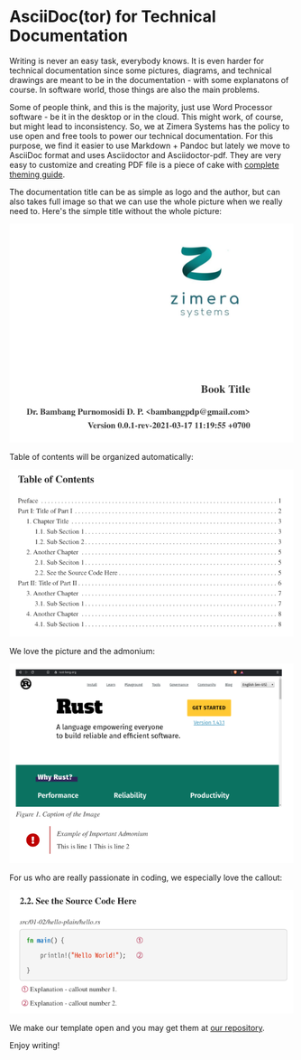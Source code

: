 # AsciiDoc(tor) for Technical Documentation

Writing is never an easy task, everybody knows. It is even harder for technical documentation since some pictures, diagrams, and technical drawings are meant to be in the documentation - with some explanatons of course. In software world, those things are also the main problems.

Some of people think, and this is the majority, just use Word Processor software - be it in the desktop or in the cloud. This might work, of course, but might lead to inconsistency. So, we at Zimera Systems has the policy to use open and free tools to power our technical documentation. For this purpose, we find it easier to use Markdown + Pandoc but lately we move to AsciiDoc format and uses Asciidoctor and Asciidoctor-pdf. They are very easy to customize and creating PDF file is a piece of cake with [complete theming guide](https://github.com/asciidoctor/asciidoctor-pdf/blob/master/docs/theming-guide.adoc).

The documentation title can be as simple as logo and the author, but can also takes full image so that we can use the whole picture when we really need to. Here's the simple title without the whole picture:

![Simple title](img/01.png)

Table of contents will be organized automatically:

![Table of contents](img/02.png)

We love the picture and the admonium:

![Admonium](img/03.png)

For us who are really passionate in coding, we especially love the callout:

![Callout](img/04.png)

We make our template open and you may get them at [our repository](https://github.com/zimera-school/book-template-asciidoc).

Enjoy writing!

